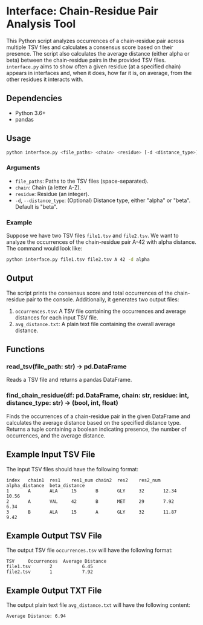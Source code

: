 # Interface: Chain-Residue Pair Analysis Tool

This Python script analyzes occurrences of a chain-residue pair across multiple TSV files and calculates a consensus score based on their presence. The script also calculates the average distance (either alpha or beta) between the chain-residue pairs in the provided TSV files. `interface.py` aims to show often a given residue (at a specified chain) appears in interfaces and, when it does, how far it is, on average, from the other residues it interacts with. 


## Dependencies

- Python 3.6+
- pandas

## Usage

```bash
python interface.py <file_paths> <chain> <residue> [-d <distance_type>]
```

### Arguments

- `file_paths`: Paths to the TSV files (space-separated).
- `chain`: Chain (a letter A-Z).
- `residue`: Residue (an integer).
- `-d`, `--distance_type`: (Optional) Distance type, either "alpha" or "beta". Default is "beta".

### Example

Suppose we have two TSV files `file1.tsv` and `file2.tsv`. We want to analyze the occurrences of the chain-residue pair A-42 with alpha distance. The command would look like:

```bash
python interface.py file1.tsv file2.tsv A 42 -d alpha
```

## Output

The script prints the consensus score and total occurrences of the chain-residue pair to the console. Additionally, it generates two output files:

1. `occurrences.tsv`: A TSV file containing the occurrences and average distances for each input TSV file.
2. `avg_distance.txt`: A plain text file containing the overall average distance.

## Functions

### read_tsv(file_path: str) -> pd.DataFrame

Reads a TSV file and returns a pandas DataFrame.

### find_chain_residue(df: pd.DataFrame, chain: str, residue: int, distance_type: str) -> (bool, int, float)

Finds the occurrences of a chain-residue pair in the given DataFrame and calculates the average distance based on the specified distance type. Returns a tuple containing a boolean indicating presence, the number of occurrences, and the average distance.

## Example Input TSV File

The input TSV files should have the following format:

```
index   chain1  res1    res1_num chain2  res2    res2_num alpha_distance  beta_distance
1       A       ALA     15       B       GLY     32       12.34           10.56
2       A       VAL     42       B       MET     29       7.92            6.34
3       B       ALA     15       A       GLY     32       11.87           9.42
```

## Example Output TSV File

The output TSV file `occurrences.tsv` will have the following format:

```
TSV     Occurrences  Average Distance
file1.tsv       2           6.45
file2.tsv       1           7.92
```

## Example Output TXT File

The output plain text file `avg_distance.txt` will have the following content:

```
Average Distance: 6.94
```